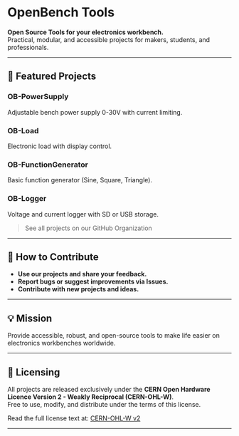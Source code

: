 
# OpenBench Tools

**Open Source Tools for your electronics workbench.**  
Practical, modular, and accessible projects for makers, students, and professionals.

---

## 🚀 Featured Projects

### OB-PowerSupply
Adjustable bench power supply 0-30V with current limiting.

### OB-Load
Electronic load with display control.

### OB-FunctionGenerator
Basic function generator (Sine, Square, Triangle).

### OB-Logger
Voltage and current logger with SD or USB storage.

> See all projects on our GitHub Organization

---

## 🤝 How to Contribute

- **Use our projects and share your feedback.**
- **Report bugs or suggest improvements via Issues.**
- **Contribute with new projects and ideas.**

---

## 💡 Mission

Provide accessible, robust, and open-source tools to make life easier on electronics workbenches worldwide.

---

## 📜 Licensing

All projects are released exclusively under the **CERN Open Hardware Licence Version 2 - Weakly Reciprocal (CERN-OHL-W)**.  
Free to use, modify, and distribute under the terms of this license.

Read the full license text at: [CERN-OHL-W v2](https://ohwr.org/cern_ohl_w_v2.txt)

---
